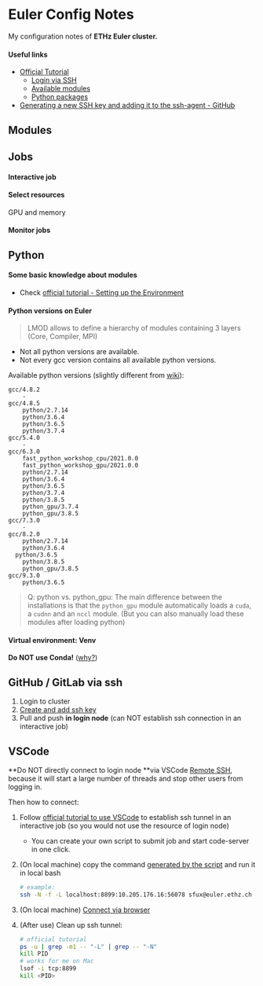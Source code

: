 # Euler Config Notes

My configuration notes of **ETHz Euler cluster.**

#### Useful links

- [Official Tutorial](https://scicomp.ethz.ch/wiki/Getting_started_with_clusters#Euler)
  - [Login via SSH](https://scicomp.ethz.ch/wiki/Getting_started_with_clusters#SSH)
  - [Available modules](https://scicomp.ethz.ch/wiki/Euler_applications_and_libraries)
  - [Python packages](https://scicomp.ethz.ch/wiki/Python_on_Euler)
- [Generating a new SSH key and adding it to the ssh-agent - GitHub](https://docs.github.com/en/authentication/connecting-to-github-with-ssh/generating-a-new-ssh-key-and-adding-it-to-the-ssh-agent)



## Modules





## Jobs

#### Interactive job



#### Select resources

GPU and memory



#### Monitor jobs





## Python 

#### Some basic knowledge about modules

- Check [official tutorial - Setting up the Environment](https://scicomp.ethz.ch/wiki/Getting_started_with_clusters#Setting_up_the_Environment)

#### Python versions on Euler

> LMOD allows to define a hierarchy of modules containing 3 layers (Core, Compiler, MPI)

- Not all python versions are available. 
- Not every gcc version contains all available python versions.

Available python versions (slightly different from [wiki](https://scicomp.ethz.ch/wiki/Python_on_Euler)): 

```
gcc/4.8.2
	-
gcc/4.8.5
	python/2.7.14
	python/3.6.4	
	python/3.6.5
	python/3.7.4
gcc/5.4.0
	-
gcc/6.3.0
	fast_python_workshop_cpu/2021.0.0
	fast_python_workshop_gpu/2021.0.0
	python/2.7.14
	python/3.6.4
	python/3.6.5
	python/3.7.4
	python/3.8.5
	python_gpu/3.7.4
	python_gpu/3.8.5
gcc/7.3.0
	-
gcc/8.2.0
	python/2.7.14
	python/3.6.4
  python/3.6.5
	python/3.8.5
	python_gpu/3.8.5
gcc/9.3.0
	python/3.6.5
```

> Q: python vs. python_gpu: The main difference between the installations is that the `python_gpu` module automatically loads a `cuda`, a `cudnn` and an `nccl` module. (But you can also manually load these modules after loading python)

#### Virtual environment: Venv

**Do NOT use Conda!** ([why?](https://scicomp.ethz.ch/wiki/Conda))





## GitHub / GitLab via ssh

1. Login to cluster
2. [Create and add ssh key ](https://docs.github.com/en/authentication/connecting-to-github-with-ssh/generating-a-new-ssh-key-and-adding-it-to-the-ssh-agent) 
3. Pull and push **in login node** (can NOT establish ssh connection in an interactive job)



## VSCode

**Do NOT directly connect to login node **via VSCode [Remote SSH](https://marketplace.visualstudio.com/items?itemName=ms-vscode-remote.remote-ssh), because it will start a large number of threads and stop other users from logging in. 

Then how to connect:

1. Follow [official tutorial to use VSCode](https://scicomp.ethz.ch/wiki/VSCode) to establish ssh tunnel in an interactive job (so you would not use the resource of login node)

   - You can create your own script to submit job and start code-server in one click.

2. (On local machine) copy the command [generated by the script](https://scicomp.ethz.ch/wiki/VSCode#Setting_up_the_SSH_tunnel) and run it in local bash

   ```bash
   # example: 
   ssh -N -f -L localhost:8899:10.205.176.16:56078 sfux@euler.ethz.ch
   ```

3. (On local machine) [Connect via browser](https://scicomp.ethz.ch/wiki/VSCode#Using_the_local_browser_to_display_the_code-server_GUI)

4. (After use) Clean up ssh tunnel: 

   ```bash
   # official tutorial
   ps -u | grep -m1 -- "-L" | grep -- "-N"
   kill PID
   # works for me on Mac
   lsof -i tcp:8899
   kill <PID>
   ```

   

#### 
